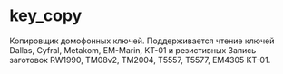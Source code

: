# key_copy
Копировщик домофонных ключей.
Поддерживается чтение ключей Dallas, Cyfral, Metakom, EM-Marin, KT-01 и резистивных
Запись заготовок RW1990, TM08v2, TM2004, T5557, T5577, EM4305 KT-01.
